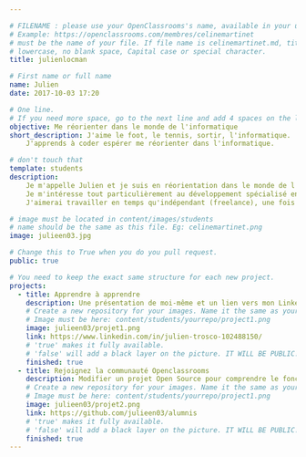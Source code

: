 ```yaml
---

# FILENAME : please use your OpenClassrooms's name, available in your url.
# Example: https://openclassrooms.com/membres/celinemartinet
# must be the name of your file. If file name is celinemartinet.md, title is celinemartinet.
# lowercase, no blank space, Capital case or special character.
title: julienlocman

# First name or full name
name: Julien
date: 2017-10-03 17:20

# One line.
# If you need more space, go to the next line and add 4 spaces on the left, as in 'description'.
objective: Me réorienter dans le monde de l'informatique
short_description: J'aime le foot, le tennis, sortir, l'informatique.
    J'apprends à coder espérer me réorienter dans l'informatique.

# don't touch that
template: students
description:
    Je m'appelle Julien et je suis en réorientation dans le monde de l'informatique.
    Je m'intéresse tout particulièrement au développement spécialisé en java dont j'aimerai faire mon futur métier.
    J'aimerai travailler en temps qu'indépendant (freelance), une fois que j'aurai acquis plus d'éxpérience.

# image must be located in content/images/students
# name should be the same as this file. Eg: celinemartinet.png
image: julieen03.jpg

# Change this to True when you do you pull request.
public: true

# You need to keep the exact same structure for each new project.
projects:
  - title: Apprendre à apprendre 
    description: Une présentation de moi-même et un lien vers mon LinkedIn.
    # Create a new repository for your images. Name it the same as your nickname and profile picture.
    # Image must be here: content/students/yourrepo/project1.png
    image: julieen03/projet1.png
    link: https://www.linkedin.com/in/julien-trosco-102488150/
    # 'true' makes it fully available.
    # 'false' will add a black layer on the picture. IT WILL BE PUBLIC!
    finished: true
  - title: Rejoignez la communauté Openclassrooms 
    description: Modifier un projet Open Source pour comprendre le fonctionnement de Git, de Github et des pull requests
    # Create a new repository for your images. Name it the same as your nickname and profile picture.
    # Image must be here: content/students/yourrepo/project1.png
    image: julieen03/projet2.png
    link: https://github.com/julieen03/alumnis
    # 'true' makes it fully available.
    # 'false' will add a black layer on the picture. IT WILL BE PUBLIC!
    finished: true	
---
```

